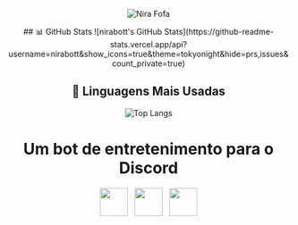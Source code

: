 <p align="center">
  <img src="https://i.postimg.cc/t4VwKg9H/nirapcsentada-removebg-preview.png" title="Nira Fofa" />

<div align="center">
## 📊 GitHub Stats
![nirabott's GitHub Stats](https://github-readme-stats.vercel.app/api?username=nirabott&show_icons=true&theme=tokyonight&hide=prs,issues&count_private=true)

## 🧠 Linguagens Mais Usadas
![Top Langs](https://github-readme-stats.vercel.app/api/top-langs/?username=nirabott&layout=compact&theme=tokyonight)
</div>


</p>
  <h1 align="center">Um bot de entretenimento para o Discord</h1>
  <p align="center">
 <a href="https://www.instagram.com/nirabott/?utm_source=ig_web_button_share_sheet&igsh=ZDNlZDc0MzIxNw%3D%3D#"><img src="https://i.postimg.cc/qM2cFmRQ/8726142-instagram-icon.png" height="50" /></a>
    &nbsp;
 <a href="https://github.com/nirabott"><img src="https://i.postimg.cc/mrXyS056/8725846-github-alt-icon.png" height="50" /></a>
 &nbsp;
 <a href="https://recai.site"><img src="https://i.postimg.cc/63DHKkw1/8726076-link-icon.png" height="50" /></a>
